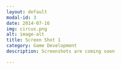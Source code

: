 ```yaml
---
layout: default
modal-id: 3
date: 2014-07-16
img: circus.png
alt: image-alt
title: Screen Shot 1
category: Game Development
description: Screenshots are coming soon

---
```

